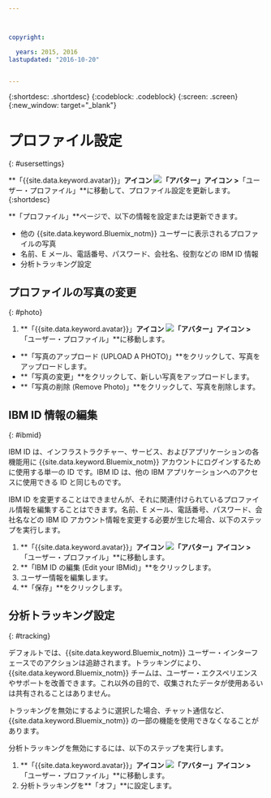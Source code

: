 ```yaml
---



copyright:

  years: 2015, 2016
lastupdated: "2016-10-20"


---
```


{:shortdesc: .shortdesc}
{:codeblock: .codeblock}
{:screen: .screen}
{:new_window: target="_blank"}

# プロファイル設定
{: #usersettings}

**「{{site.data.keyword.avatar}}」**アイコン ![「アバター」アイコン](../icons/i-avatar-icon.svg) &gt;**「ユーザー・プロファイル」**に移動して、プロファイル設定を更新します。{:shortdesc}

 **「プロファイル」**ページで、以下の情報を設定または更新できます。

 * 他の {{site.data.keyword.Bluemix_notm}} ユーザーに表示されるプロファイルの写真
 * 名前、E メール、電話番号、パスワード、会社名、役割などの IBM ID 情報
 * 分析トラッキング設定

## プロファイルの写真の変更
{: #photo}

1. **「{{site.data.keyword.avatar}}」**アイコン ![「アバター」アイコン](../icons/i-avatar-icon.svg) &gt;**「ユーザー・プロファイル」**に移動します。

* **「写真のアップロード (UPLOAD A PHOTO)」**をクリックして、写真をアップロードします。
* **「写真の変更」**をクリックして、新しい写真をアップロードします。
* **「写真の削除 (Remove Photo)」**をクリックして、写真を削除します。

## IBM ID 情報の編集
{: #ibmid}

IBM ID は、インフラストラクチャー、サービス、およびアプリケーションの各機能用に {{site.data.keyword.Bluemix_notm}} アカウントにログインするために使用する単一の ID です。IBM ID は、他の IBM アプリケーションへのアクセスに使用できる ID と同じものです。 

IBM ID を変更することはできませんが、それに関連付けられているプロファイル情報を編集することはできます。名前、E メール、電話番号、パスワード、会社名などの IBM ID アカウント情報を変更する必要が生じた場合、以下のステップを実行します。

1. **「{{site.data.keyword.avatar}}」**アイコン ![「アバター」アイコン](../icons/i-avatar-icon.svg) &gt;**「ユーザー・プロファイル」**に移動します。
2. **「IBM ID の編集 (Edit your IBMid)」**をクリックします。
3. ユーザー情報を編集します。
4. **「保存」**をクリックします。

## 分析トラッキング設定
{: #tracking}

デフォルトでは、{{site.data.keyword.Bluemix_notm}} ユーザー・インターフェースでのアクションは追跡されます。トラッキングにより、{{site.data.keyword.Bluemix_notm}} チームは、ユーザー・エクスペリエンスやサポートを改善できます。これ以外の目的で、収集されたデータが使用あるいは共有されることはありません。

トラッキングを無効にするように選択した場合、チャット通信など、{{site.data.keyword.Bluemix_notm}} の一部の機能を使用できなくなることがあります。

分析トラッキングを無効にするには、以下のステップを実行します。

1. **「{{site.data.keyword.avatar}}」**アイコン ![「アバター」アイコン](../icons/i-avatar-icon.svg) &gt;**「ユーザー・プロファイル」**に移動します。
2. 分析トラッキングを**「オフ」**に設定します。
